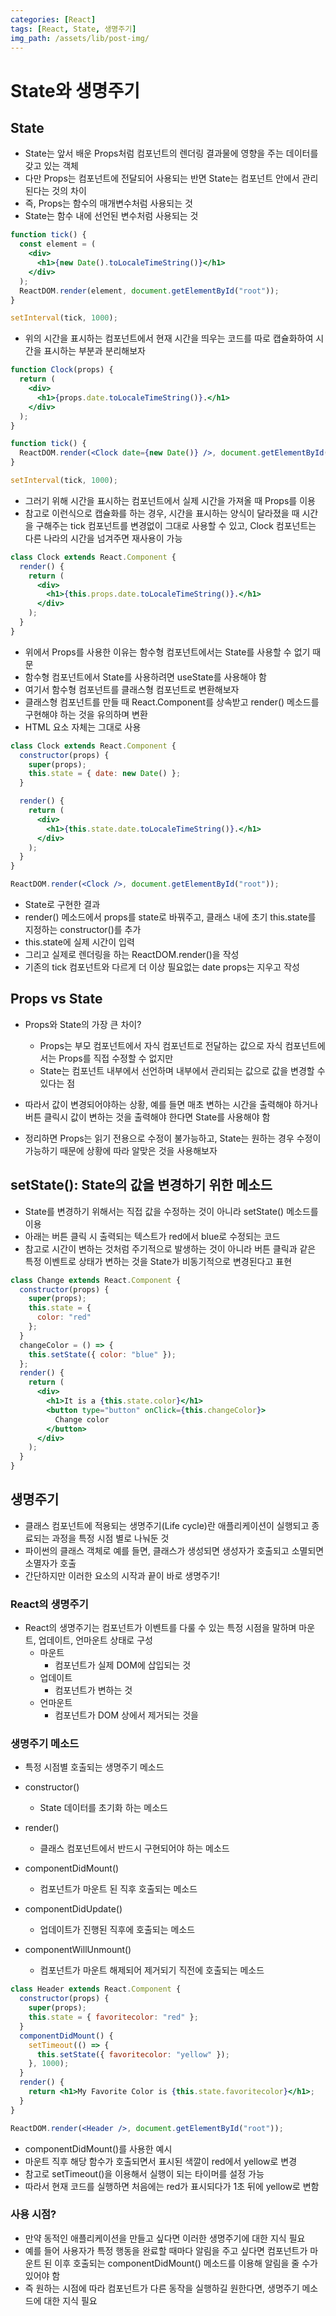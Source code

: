 ```yaml
---
categories: [React]
tags: [React, State, 생명주기]
img_path: /assets/lib/post-img/
---
```


# State와 생명주기

## State

- State는 앞서 배운 Props처럼 컴포넌트의 렌더링 결과물에 영향을 주는 데이터를 갖고 있는 객체
- 다만 Props는 컴포넌트에 전달되어 사용되는 반면 State는 컴포넌트 안에서 관리된다는 것의 차이
- 즉, Props는 함수의 매개변수처럼 사용되는 것
- State는 함수 내에 선언된 변수처럼 사용되는 것

```jsx
function tick() {
  const element = (
    <div>
      <h1>{new Date().toLocaleTimeString()}</h1>
    </div>
  );
  ReactDOM.render(element, document.getElementById("root"));
}

setInterval(tick, 1000);
```

- 위의 시간을 표시하는 컴포넌트에서 현재 시간을 띄우는 코드를 따로 캡슐화하여 시간을 표시하는 부분과 분리해보자

```jsx
function Clock(props) {
  return (
    <div>
      <h1>{props.date.toLocaleTimeString()}.</h1>
    </div>
  );
}

function tick() {
  ReactDOM.render(<Clock date={new Date()} />, document.getElementById("root"));
}

setInterval(tick, 1000);
```

- 그러기 위해 시간을 표시하는 컴포넌트에서 실제 시간을 가져올 때 Props를 이용
- 참고로 이런식으로 캡슐화를 하는 경우, 시간을 표시하는 양식이 달라졌을 때 시간을 구해주는 tick 컴포넌트를 변경없이 그대로 사용할 수 있고, Clock 컴포넌트는 다른 나라의 시간을 넘겨주면 재사용이 가능

```jsx
class Clock extends React.Component {
  render() {
    return (
      <div>
        <h1>{this.props.date.toLocaleTimeString()}.</h1>
      </div>
    );
  }
}
```

- 위에서 Props를 사용한 이유는 함수형 컴포넌트에서는 State를 사용할 수 없기 때문
- 함수형 컴포넌트에서 State를 사용하려면 useState를 사용해야 함
- 여기서 함수형 컴포넌트를 클래스형 컴포넌트로 변환해보자
- 클래스형 컴포넌트를 만들 때 React.Component를 상속받고 render() 메소드를 구현해야 하는 것을 유의하며 변환
- HTML 요소 자체는 그대로 사용

```jsx
class Clock extends React.Component {
  constructor(props) {
    super(props);
    this.state = { date: new Date() };
  }

  render() {
    return (
      <div>
        <h1>{this.state.date.toLocaleTimeString()}.</h1>
      </div>
    );
  }
}

ReactDOM.render(<Clock />, document.getElementById("root"));
```

- State로 구현한 결과
- render() 메소드에서 props를 state로 바꿔주고, 클래스 내에 초기 this.state를 지정하는 constructor()를 추가
- this.state에 실제 시간이 입력
- 그리고 실제로 렌더링을 하는 ReactDOM.render()을 작성
- 기존의 tick 컴포넌트와 다르게 더 이상 필요없는 date props는 지우고 작성

## Props vs State

- Props와 State의 가장 큰 차이?

  - Props는 부모 컴포넌트에서 자식 컴포넌트로 전달하는 값으로 자식 컴포넌트에서는 Props를 직접 수정할 수 없지만
  - State는 컴포넌트 내부에서 선언하며 내부에서 관리되는 값으로 값을 변경할 수 있다는 점

- 따라서 값이 변경되어야하는 상황, 예를 들면 매초 변하는 시간을 출력해야 하거나 버튼 클릭시 값이 변하는 것을 출력해야 한다면 State를 사용해야 함
- 정리하면 Props는 읽기 전용으로 수정이 불가능하고, State는 원하는 경우 수정이 가능하기 때문에 상황에 따라 알맞은 것을 사용해보자

## setState(): State의 값을 변경하기 위한 메소드

- State를 변경하기 위해서는 직접 값을 수정하는 것이 아니라 setState() 메소드를 이용
- 아래는 버튼 클릭 시 출력되는 텍스트가 red에서 blue로 수정되는 코드
- 참고로 시간이 변하는 것처럼 주기적으로 발생하는 것이 아니라 버튼 클릭과 같은 특정 이벤트로 상태가 변하는 것을 State가 비동기적으로 변경된다고 표현

```jsx
class Change extends React.Component {
  constructor(props) {
    super(props);
    this.state = {
      color: "red"
    };
  }
  changeColor = () => {
    this.setState({ color: "blue" });
  };
  render() {
    return (
      <div>
        <h1>It is a {this.state.color}</h1>
        <button type="button" onClick={this.changeColor}>
          Change color
        </button>
      </div>
    );
  }
}
```

## 생명주기

- 클래스 컴포넌트에 적용되는 생명주기(Life cycle)란 애플리케이션이 실행되고 종료되는 과정을 특정 시점 별로 나눠둔 것
- 파이썬의 클래스 객체로 예를 들면, 클래스가 생성되면 생성자가 호출되고 소멸되면 소멸자가 호출
- 간단하지만 이러한 요소의 시작과 끝이 바로 생명주기!

### React의 생명주기

- React의 생명주기는 컴포넌트가 이벤트를 다룰 수 있는 특정 시점을 말하며 마운트, 업데이트, 언마운트 상태로 구성
  - 마운트
    - 컴포넌트가 실제 DOM에 삽입되는 것
  - 업데이트
    - 컴포넌트가 변하는 것
  - 언마운트
    - 컴포넌트가 DOM 상에서 제거되는 것을

### 생명주기 메소드

- 특정 시점별 호출되는 생명주기 메소드

- constructor()
  - State 데이터를 초기화 하는 메소드
- render()
  - 클래스 컴포넌트에서 반드시 구현되어야 하는 메소드
- componentDidMount()
  - 컴포넌트가 마운트 된 직후 호출되는 메소드
- componentDidUpdate()
  - 업데이트가 진행된 직후에 호출되는 메소드
- componentWillUnmount()
  - 컴포넌트가 마운트 해제되어 제거되기 직전에 호출되는 메소드

```jsx
class Header extends React.Component {
  constructor(props) {
    super(props);
    this.state = { favoritecolor: "red" };
  }
  componentDidMount() {
    setTimeout(() => {
      this.setState({ favoritecolor: "yellow" });
    }, 1000);
  }
  render() {
    return <h1>My Favorite Color is {this.state.favoritecolor}</h1>;
  }
}

ReactDOM.render(<Header />, document.getElementById("root"));
```

- componentDidMount()를 사용한 예시
- 마운트 직후 해당 함수가 호출되면서 표시된 색깔이 red에서 yellow로 변경
- 참고로 setTimeout()을 이용해서 실행이 되는 타이머를 설정 가능
- 따라서 현재 코드를 실행하면 처음에는 red가 표시되다가 1초 뒤에 yellow로 변함

### 사용 시점?

- 만약 동적인 애플리케이션을 만들고 싶다면 이러한 생명주기에 대한 지식 필요
- 예를 들어 사용자가 특정 행동을 완료할 때마다 알림을 주고 싶다면 컴포넌트가 마운트 된 이후 호출되는 componentDidMount() 메소드를 이용해 알림을 줄 수가 있어야 함
- 즉 원하는 시점에 따라 컴포넌트가 다른 동작을 실행하길 원한다면, 생명주기 메소드에 대한 지식 필요

